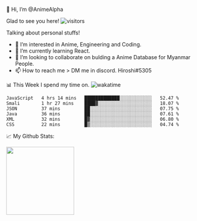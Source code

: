 👋 Hi, I’m @AnimeAlpha

Glad to see you here!  ![visitors](https://visitor-badge.glitch.me/badge?page_id=92675084)

Talking about personal stuffs!
- 👀 I’m interested in Anime, Engineering and Coding.
- 🌱 I’m currently learning React.
- 💞️ I’m looking to collaborate on bulding a Anime Database for Myanmar People.
- 📫 How to reach me > DM me in discord. Hiroshi#5305


📊 This Week I spend my time on. ![wakatime](https://wakatime.com/badge/user/47fa5905-5b5a-4ae7-9f80-05725739cf10.svg)

<!--START_SECTION:waka-->

```text
JavaScript   4 hrs 14 mins   █████████████░░░░░░░░░░░░   52.47 %
Smali        1 hr 27 mins    ████▓░░░░░░░░░░░░░░░░░░░░   18.07 %
JSON         37 mins         ██░░░░░░░░░░░░░░░░░░░░░░░   07.75 %
Java         36 mins         ██░░░░░░░░░░░░░░░░░░░░░░░   07.61 %
XML          32 mins         █▓░░░░░░░░░░░░░░░░░░░░░░░   06.80 %
CSS          22 mins         █▒░░░░░░░░░░░░░░░░░░░░░░░   04.74 %
```

<!--END_SECTION:waka-->


📈 My Github Stats:

<img height="180em" src="https://github-readme-stats.vercel.app/api?username=AnimeAlpha&show_icons=true&hide_border=true&&count_private=true&include_all_commits=true" />

<!---
AnimeAlpha/AnimeAlpha is a ✨ special ✨ repository because its `README.md` (this file) appears on your GitHub profile.
You can click the Preview link to take a look at your changes.
--->
